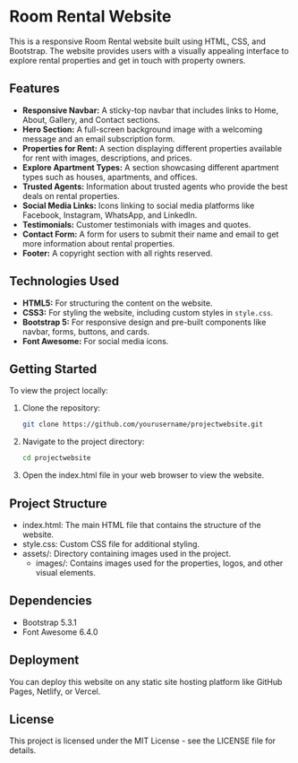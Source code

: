 # Room Rental Website

This is a responsive Room Rental website built using HTML, CSS, and Bootstrap. The website provides users with a visually appealing interface to explore rental properties and get in touch with property owners.

## Features

- **Responsive Navbar:** A sticky-top navbar that includes links to Home, About, Gallery, and Contact sections.
- **Hero Section:** A full-screen background image with a welcoming message and an email subscription form.
- **Properties for Rent:** A section displaying different properties available for rent with images, descriptions, and prices.
- **Explore Apartment Types:** A section showcasing different apartment types such as houses, apartments, and offices.
- **Trusted Agents:** Information about trusted agents who provide the best deals on rental properties.
- **Social Media Links:** Icons linking to social media platforms like Facebook, Instagram, WhatsApp, and LinkedIn.
- **Testimonials:** Customer testimonials with images and quotes.
- **Contact Form:** A form for users to submit their name and email to get more information about rental properties.
- **Footer:** A copyright section with all rights reserved.

## Technologies Used

- **HTML5:** For structuring the content on the website.
- **CSS3:** For styling the website, including custom styles in `style.css`.
- **Bootstrap 5:** For responsive design and pre-built components like navbar, forms, buttons, and cards.
- **Font Awesome:** For social media icons.

## Getting Started

To view the project locally:

1. Clone the repository:
   ```bash
   git clone https://github.com/yourusername/projectwebsite.git
    ```

2. Navigate to the project directory:
    ```bash
    cd projectwebsite
    ```
3. Open the index.html file in your web browser to view the website.

## Project Structure
- index.html: The main HTML file that contains the structure of the website.
- style.css: Custom CSS file for additional styling.
- assets/: Directory containing images used in the project.
    - images/: Contains images used for the properties, logos, and other visual elements.

## Dependencies
- Bootstrap 5.3.1
- Font Awesome 6.4.0

## Deployment
You can deploy this website on any static site hosting platform like GitHub Pages, Netlify, or Vercel.

## License
This project is licensed under the MIT License - see the LICENSE file for details.